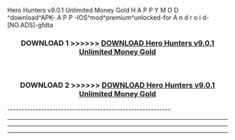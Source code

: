  Hero Hunters v9.0.1 Unlimited Money Gold  H A P P Y M O D ^download^APK- A P P -IOS^mod^premium^unlocked-for A n d r o i d-[NO.ADS]-gfdta



<div align="center">

<h3>DOWNLOAD 1 >>>>>> <a href="https://en-mod.web.app/?en= Hero Hunters v9.0.1 Unlimited Money Gold ">DOWNLOAD Hero Hunters v9.0.1 Unlimited Money Gold  </a></h3><br>

<h3>DOWNLOAD 2 >>>>>> <a href="https://en-mod.web.app/?en= Hero Hunters v9.0.1 Unlimited Money Gold ">DOWNLOAD Hero Hunters v9.0.1 Unlimited Money Gold  </a></h3>

</div>
----------------------------------------------------------

----------------------------------------------------------

----------------------------------------------------------

----------------------------------------------------------



